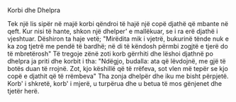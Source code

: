 Korbi dhe Dhelpra

Tek një lis sipër në majë
korbi qëndroi të hajë
një copë djathë që mbante
në qeft. Kur nisi të hante,
shkon një dhelper' e mallëkuar,
se i ra erë djathë i vjeshtuar.
Dëshiron ta haje vetë;
"Mirëdita mik i vjetrë,
bukurinë tënde nuk e ka zog tjetrë
me pendë të bardhë; në di të këndosh
përmbi zogjtë e tjerë do të mbretërosh"
Të tregoje zënë zoti korb gërrhiti
dhe lëshoi djathnë po dhelpra ja priti
dhe korbit i tha:
"Ndëgjo, budalla:
ata që lëvdojnë,
me gjë të botës duan të rrojnë.
Zot, kjo këshillë që të rrëfeva,
sot vlen më tepër
se kjo copë e djathit që të rrëmbeva"
Tha zonja dhelpër
dhe iku me bisht përpjetë.
Korb' i shkretë,
korb' i mjerë,
u turpërua
dhe u betua
të mos gënjenet dhe tjetër herë.